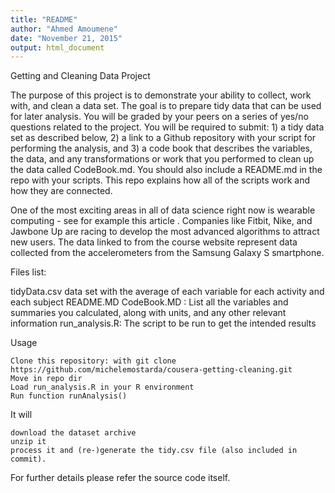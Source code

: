 ```yaml
---
title: "README"
author: "Ahmed Amoumene"
date: "November 21, 2015"
output: html_document
---
```

Getting and Cleaning Data  Project

The purpose of this project is to demonstrate your ability to collect, work with, and clean a data set. The goal is to prepare tidy data that can be used for later analysis. You will be graded by your peers on a series of yes/no questions related to the project. You will be required to submit: 1) a tidy data set as described below, 2) a link to a Github repository with your script for performing the analysis, and 3) a code book that describes the variables, the data, and any transformations or work that you performed to clean up the data called CodeBook.md. You should also include a README.md in the repo with your scripts. This repo explains how all of the scripts work and how they are connected. 

One of the most exciting areas in all of data science right now is wearable computing - see for example this article . Companies like Fitbit, Nike, and Jawbone Up are racing to develop the most advanced algorithms to attract new users. The data linked to from the course website represent data collected from the accelerometers from the Samsung Galaxy S smartphone.

Files list:

tidyData.csv data set  with the average of each variable for each activity and each subject
README.MD
CodeBook.MD :  List all the variables and summaries you calculated, along with units, and any other relevant information
run_analysis.R: The script to be run to get the intended results

Usage

    Clone this repository: with git clone https://github.com/michelemostarda/cousera-getting-cleaning.git
    Move in repo dir
    Load run_analysis.R in your R environment
    Run function runAnalysis()

It will

    download the dataset archive
    unzip it
    process it and (re-)generate the tidy.csv file (also included in commit).

For further details please refer the source code itself.
